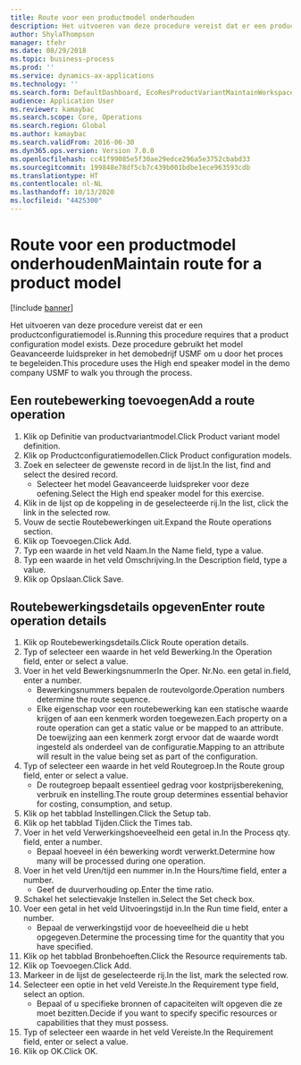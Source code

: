 ```yaml
---
title: Route voor een productmodel onderhouden
description: Het uitvoeren van deze procedure vereist dat er een productconfiguratiemodel is.
author: ShylaThompson
manager: tfehr
ms.date: 08/29/2018
ms.topic: business-process
ms.prod: ''
ms.service: dynamics-ax-applications
ms.technology: ''
ms.search.form: DefaultDashboard, EcoResProductVariantMaintainWorkspace, PCProductConfigurationModelListPage, PCProductConfigurationModelDetails, PCRouteOperationDetails, WrkCtrCapabilityLookUp
audience: Application User
ms.reviewer: kamaybac
ms.search.scope: Core, Operations
ms.search.region: Global
ms.author: kamaybac
ms.search.validFrom: 2016-06-30
ms.dyn365.ops.version: Version 7.0.0
ms.openlocfilehash: cc41f99085e5f30ae29edce296a5e3752cbabd33
ms.sourcegitcommit: 199848e78df5cb7c439b001bdbe1ece963593cdb
ms.translationtype: HT
ms.contentlocale: nl-NL
ms.lasthandoff: 10/13/2020
ms.locfileid: "4425300"
---
```

# <a name="maintain-route-for-a-product-model"></a><span data-ttu-id="15cd9-103">Route voor een productmodel onderhouden</span><span class="sxs-lookup"><span data-stu-id="15cd9-103">Maintain route for a product model</span></span>

[!include [banner](../../includes/banner.md)]

<span data-ttu-id="15cd9-104">Het uitvoeren van deze procedure vereist dat er een productconfiguratiemodel is.</span><span class="sxs-lookup"><span data-stu-id="15cd9-104">Running this procedure requires that a product configuration model exists.</span></span> <span data-ttu-id="15cd9-105">Deze procedure gebruikt het model Geavanceerde luidspreker in het demobedrijf USMF om u door het proces te begeleiden.</span><span class="sxs-lookup"><span data-stu-id="15cd9-105">This procedure uses the High end speaker model in the demo company USMF to walk you through the process.</span></span>


## <a name="add-a-route-operation"></a><span data-ttu-id="15cd9-106">Een routebewerking toevoegen</span><span class="sxs-lookup"><span data-stu-id="15cd9-106">Add a route operation</span></span>
1. <span data-ttu-id="15cd9-107">Klik op Definitie van productvariantmodel.</span><span class="sxs-lookup"><span data-stu-id="15cd9-107">Click Product variant model definition.</span></span>
2. <span data-ttu-id="15cd9-108">Klik op Productconfiguratiemodellen.</span><span class="sxs-lookup"><span data-stu-id="15cd9-108">Click Product configuration models.</span></span>
3. <span data-ttu-id="15cd9-109">Zoek en selecteer de gewenste record in de lijst.</span><span class="sxs-lookup"><span data-stu-id="15cd9-109">In the list, find and select the desired record.</span></span>
    * <span data-ttu-id="15cd9-110">Selecteer het model Geavanceerde luidspreker voor deze oefening.</span><span class="sxs-lookup"><span data-stu-id="15cd9-110">Select the High end speaker model for this exercise.</span></span>  
4. <span data-ttu-id="15cd9-111">Klik in de lijst op de koppeling in de geselecteerde rij.</span><span class="sxs-lookup"><span data-stu-id="15cd9-111">In the list, click the link in the selected row.</span></span>
5. <span data-ttu-id="15cd9-112">Vouw de sectie Routebewerkingen uit.</span><span class="sxs-lookup"><span data-stu-id="15cd9-112">Expand the Route operations section.</span></span>
6. <span data-ttu-id="15cd9-113">Klik op Toevoegen.</span><span class="sxs-lookup"><span data-stu-id="15cd9-113">Click Add.</span></span>
7. <span data-ttu-id="15cd9-114">Typ een waarde in het veld Naam.</span><span class="sxs-lookup"><span data-stu-id="15cd9-114">In the Name field, type a value.</span></span>
8. <span data-ttu-id="15cd9-115">Typ een waarde in het veld Omschrijving.</span><span class="sxs-lookup"><span data-stu-id="15cd9-115">In the Description field, type a value.</span></span>
9. <span data-ttu-id="15cd9-116">Klik op Opslaan.</span><span class="sxs-lookup"><span data-stu-id="15cd9-116">Click Save.</span></span>

## <a name="enter-route-operation-details"></a><span data-ttu-id="15cd9-117">Routebewerkingsdetails opgeven</span><span class="sxs-lookup"><span data-stu-id="15cd9-117">Enter route operation details</span></span>
1. <span data-ttu-id="15cd9-118">Klik op Routebewerkingsdetails.</span><span class="sxs-lookup"><span data-stu-id="15cd9-118">Click Route operation details.</span></span>
2. <span data-ttu-id="15cd9-119">Typ of selecteer een waarde in het veld Bewerking.</span><span class="sxs-lookup"><span data-stu-id="15cd9-119">In the Operation field, enter or select a value.</span></span>
3. <span data-ttu-id="15cd9-120">Voer in het veld Bewerkingsnummer</span><span class="sxs-lookup"><span data-stu-id="15cd9-120">In the Oper.</span></span> <span data-ttu-id="15cd9-121">Nr.</span><span class="sxs-lookup"><span data-stu-id="15cd9-121">No.</span></span> <span data-ttu-id="15cd9-122">een getal in.</span><span class="sxs-lookup"><span data-stu-id="15cd9-122">field, enter a number.</span></span>
    * <span data-ttu-id="15cd9-123">Bewerkingsnummers bepalen de routevolgorde.</span><span class="sxs-lookup"><span data-stu-id="15cd9-123">Operation numbers determine the route sequence.</span></span>  
    * <span data-ttu-id="15cd9-124">Elke eigenschap voor een routebewerking kan een statische waarde krijgen of aan een kenmerk worden toegewezen.</span><span class="sxs-lookup"><span data-stu-id="15cd9-124">Each property on a route operation can get a static value or be mapped to an attribute.</span></span> <span data-ttu-id="15cd9-125">De toewijzing aan een kenmerk zorgt ervoor dat de waarde wordt ingesteld als onderdeel van de configuratie.</span><span class="sxs-lookup"><span data-stu-id="15cd9-125">Mapping to an attribute will result in the value being set as part of the configuration.</span></span>  
4. <span data-ttu-id="15cd9-126">Typ of selecteer een waarde in het veld Routegroep.</span><span class="sxs-lookup"><span data-stu-id="15cd9-126">In the Route group field, enter or select a value.</span></span>
    * <span data-ttu-id="15cd9-127">De routegroep bepaalt essentieel gedrag voor kostprijsberekening, verbruik en instelling.</span><span class="sxs-lookup"><span data-stu-id="15cd9-127">The route group determines essential behavior for costing, consumption, and setup.</span></span>  
5. <span data-ttu-id="15cd9-128">Klik op het tabblad Instellingen.</span><span class="sxs-lookup"><span data-stu-id="15cd9-128">Click the Setup tab.</span></span>
6. <span data-ttu-id="15cd9-129">Klik op het tabblad Tijden.</span><span class="sxs-lookup"><span data-stu-id="15cd9-129">Click the Times tab.</span></span>
7. <span data-ttu-id="15cd9-130">Voer in het veld Verwerkingshoeveelheid een getal in.</span><span class="sxs-lookup"><span data-stu-id="15cd9-130">In the Process qty. field, enter a number.</span></span>
    * <span data-ttu-id="15cd9-131">Bepaal hoeveel in één bewerking wordt verwerkt.</span><span class="sxs-lookup"><span data-stu-id="15cd9-131">Determine how many will be processed during one operation.</span></span>  
8. <span data-ttu-id="15cd9-132">Voer in het veld Uren/tijd een nummer in.</span><span class="sxs-lookup"><span data-stu-id="15cd9-132">In the Hours/time field, enter a number.</span></span>
    * <span data-ttu-id="15cd9-133">Geef de duurverhouding op.</span><span class="sxs-lookup"><span data-stu-id="15cd9-133">Enter the time ratio.</span></span>  
9. <span data-ttu-id="15cd9-134">Schakel het selectievakje Instellen in.</span><span class="sxs-lookup"><span data-stu-id="15cd9-134">Select the Set check box.</span></span>
10. <span data-ttu-id="15cd9-135">Voer een getal in het veld Uitvoeringstijd in.</span><span class="sxs-lookup"><span data-stu-id="15cd9-135">In the Run time field, enter a number.</span></span>
    * <span data-ttu-id="15cd9-136">Bepaal de verwerkingstijd voor de hoeveelheid die u hebt opgegeven.</span><span class="sxs-lookup"><span data-stu-id="15cd9-136">Determine the processing time for the quantity that you have specified.</span></span>  
11. <span data-ttu-id="15cd9-137">Klik op het tabblad Bronbehoeften.</span><span class="sxs-lookup"><span data-stu-id="15cd9-137">Click the Resource requirements tab.</span></span>
12. <span data-ttu-id="15cd9-138">Klik op Toevoegen.</span><span class="sxs-lookup"><span data-stu-id="15cd9-138">Click Add.</span></span>
13. <span data-ttu-id="15cd9-139">Markeer in de lijst de geselecteerde rij.</span><span class="sxs-lookup"><span data-stu-id="15cd9-139">In the list, mark the selected row.</span></span>
14. <span data-ttu-id="15cd9-140">Selecteer een optie in het veld Vereiste.</span><span class="sxs-lookup"><span data-stu-id="15cd9-140">In the Requirement type field, select an option.</span></span>
    * <span data-ttu-id="15cd9-141">Bepaal of u specifieke bronnen of capaciteiten wilt opgeven die ze moet bezitten.</span><span class="sxs-lookup"><span data-stu-id="15cd9-141">Decide if you want to specify specific resources or capabilities that they must possess.</span></span>  
15. <span data-ttu-id="15cd9-142">Typ of selecteer een waarde in het veld Vereiste.</span><span class="sxs-lookup"><span data-stu-id="15cd9-142">In the Requirement field, enter or select a value.</span></span>
16. <span data-ttu-id="15cd9-143">Klik op OK.</span><span class="sxs-lookup"><span data-stu-id="15cd9-143">Click OK.</span></span>

